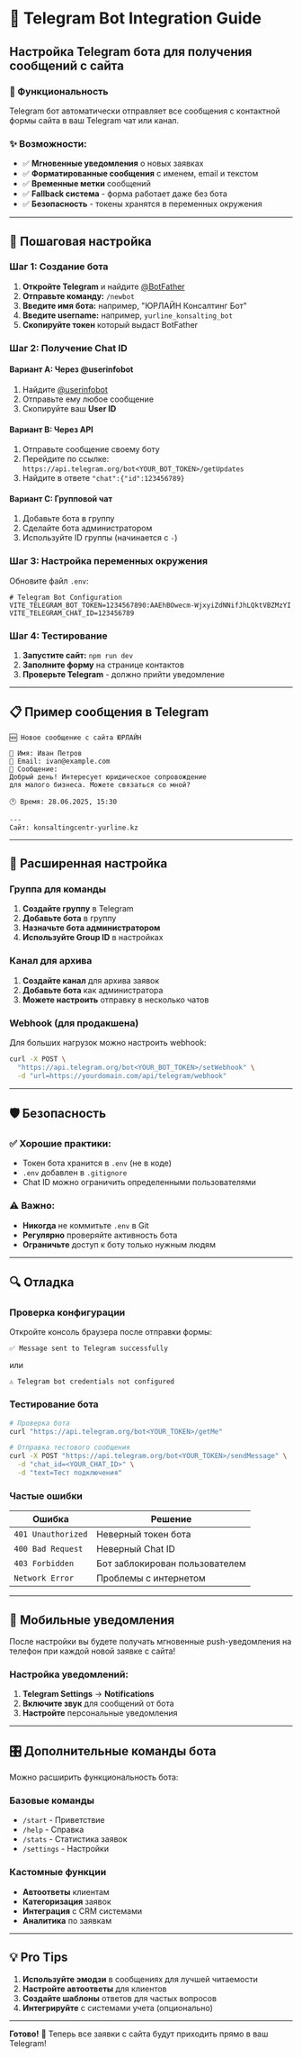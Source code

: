 # 🤖 Telegram Bot Integration Guide

## Настройка Telegram бота для получения сообщений с сайта

### 🎯 Функциональность

Telegram бот автоматически отправляет все сообщения с контактной формы сайта в ваш Telegram чат или канал.

### ✨ Возможности:
- ✅ **Мгновенные уведомления** о новых заявках
- ✅ **Форматированные сообщения** с именем, email и текстом
- ✅ **Временные метки** сообщений
- ✅ **Fallback система** - форма работает даже без бота
- ✅ **Безопасность** - токены хранятся в переменных окружения

---

## 🚀 Пошаговая настройка

### Шаг 1: Создание бота

1. **Откройте Telegram** и найдите [@BotFather](https://t.me/BotFather)
2. **Отправьте команду:** `/newbot`
3. **Введите имя бота:** например, "ЮРЛАЙН Консалтинг Бот"
4. **Введите username:** например, `yurline_konsalting_bot`
5. **Скопируйте токен** который выдаст BotFather

### Шаг 2: Получение Chat ID

#### Вариант A: Через @userinfobot
1. Найдите [@userinfobot](https://t.me/userinfobot)
2. Отправьте ему любое сообщение
3. Скопируйте ваш **User ID**

#### Вариант B: Через API
1. Отправьте сообщение своему боту
2. Перейдите по ссылке: `https://api.telegram.org/bot<YOUR_BOT_TOKEN>/getUpdates`
3. Найдите в ответе `"chat":{"id":123456789}`

#### Вариант C: Групповой чат
1. Добавьте бота в группу
2. Сделайте бота администратором
3. Используйте ID группы (начинается с `-`)

### Шаг 3: Настройка переменных окружения

Обновите файл `.env`:

```env
# Telegram Bot Configuration
VITE_TELEGRAM_BOT_TOKEN=1234567890:AAEhBOwecm-WjxyiZdNNifJhLQktVBZMzYI
VITE_TELEGRAM_CHAT_ID=123456789
```

### Шаг 4: Тестирование

1. **Запустите сайт:** `npm run dev`
2. **Заполните форму** на странице контактов
3. **Проверьте Telegram** - должно прийти уведомление

---

## 📋 Пример сообщения в Telegram

```
🆕 Новое сообщение с сайта ЮРЛАЙН

👤 Имя: Иван Петров
📧 Email: ivan@example.com
📝 Сообщение:
Добрый день! Интересует юридическое сопровождение 
для малого бизнеса. Можете связаться со мной?

🕐 Время: 28.06.2025, 15:30

---
Сайт: konsaltingcentr-yurline.kz
```

---

## 🔧 Расширенная настройка

### Группа для команды

1. **Создайте группу** в Telegram
2. **Добавьте бота** в группу
3. **Назначьте бота администратором**
4. **Используйте Group ID** в настройках

### Канал для архива

1. **Создайте канал** для архива заявок
2. **Добавьте бота** как администратора
3. **Можете настроить** отправку в несколько чатов

### Webhook (для продакшена)

Для больших нагрузок можно настроить webhook:

```bash
curl -X POST \
  "https://api.telegram.org/bot<YOUR_BOT_TOKEN>/setWebhook" \
  -d "url=https://yourdomain.com/api/telegram/webhook"
```

---

## 🛡️ Безопасность

### ✅ Хорошие практики:
- Токен бота хранится в `.env` (не в коде)
- `.env` добавлен в `.gitignore`
- Chat ID можно ограничить определенными пользователями

### ⚠️ Важно:
- **Никогда** не коммитьте `.env` в Git
- **Регулярно** проверяйте активность бота
- **Ограничьте** доступ к боту только нужным людям

---

## 🔍 Отладка

### Проверка конфигурации

Откройте консоль браузера после отправки формы:

```
✅ Message sent to Telegram successfully
```

или

```
⚠️ Telegram bot credentials not configured
```

### Тестирование бота

```bash
# Проверка бота
curl "https://api.telegram.org/bot<YOUR_TOKEN>/getMe"

# Отправка тестового сообщения
curl -X POST "https://api.telegram.org/bot<YOUR_TOKEN>/sendMessage" \
  -d "chat_id=<YOUR_CHAT_ID>" \
  -d "text=Тест подключения"
```

### Частые ошибки

| Ошибка | Решение |
|--------|---------|
| `401 Unauthorized` | Неверный токен бота |
| `400 Bad Request` | Неверный Chat ID |
| `403 Forbidden` | Бот заблокирован пользователем |
| `Network Error` | Проблемы с интернетом |

---

## 📱 Мобильные уведомления

После настройки вы будете получать мгновенные push-уведомления на телефон при каждой новой заявке с сайта!

### Настройка уведомлений:
1. **Telegram Settings** → **Notifications**
2. **Включите звук** для сообщений от бота
3. **Настройте** персональные уведомления

---

## 🎛️ Дополнительные команды бота

Можно расширить функциональность бота:

### Базовые команды
- `/start` - Приветствие
- `/help` - Справка
- `/stats` - Статистика заявок
- `/settings` - Настройки

### Кастомные функции
- **Автоответы** клиентам
- **Категоризация** заявок
- **Интеграция** с CRM системами
- **Аналитика** по заявкам

---

## 💡 Pro Tips

1. **Используйте эмодзи** в сообщениях для лучшей читаемости
2. **Настройте автоответы** для клиентов
3. **Создайте шаблоны** ответов для частых вопросов
4. **Интегрируйте** с системами учета (опционально)

---

**Готово!** 🎉 Теперь все заявки с сайта будут приходить прямо в ваш Telegram!
